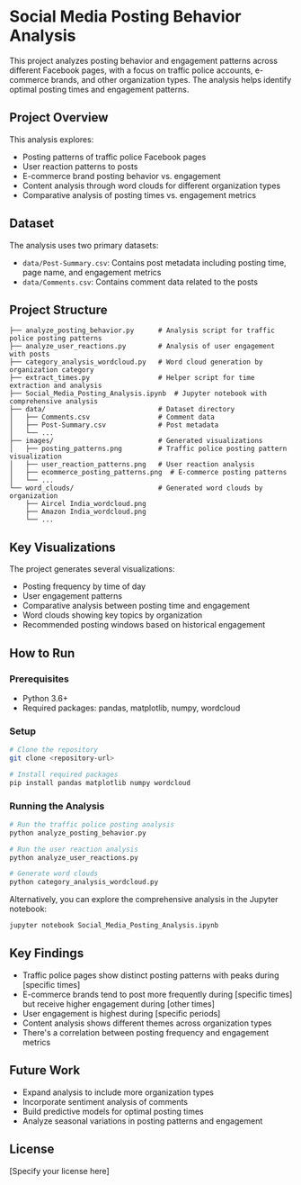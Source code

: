 # Social Media Posting Behavior Analysis

This project analyzes posting behavior and engagement patterns across different Facebook pages, with a focus on traffic police accounts, e-commerce brands, and other organization types. The analysis helps identify optimal posting times and engagement patterns.

## Project Overview

This analysis explores:
- Posting patterns of traffic police Facebook pages
- User reaction patterns to posts
- E-commerce brand posting behavior vs. engagement
- Content analysis through word clouds for different organization types
- Comparative analysis of posting times vs. engagement metrics

## Dataset

The analysis uses two primary datasets:
- `data/Post-Summary.csv`: Contains post metadata including posting time, page name, and engagement metrics
- `data/Comments.csv`: Contains comment data related to the posts

## Project Structure

```
├── analyze_posting_behavior.py      # Analysis script for traffic police posting patterns
├── analyze_user_reactions.py        # Analysis of user engagement with posts
├── category_analysis_wordcloud.py   # Word cloud generation by organization category
├── extract_times.py                 # Helper script for time extraction and analysis
├── Social_Media_Posting_Analysis.ipynb  # Jupyter notebook with comprehensive analysis
├── data/                            # Dataset directory
│   ├── Comments.csv                 # Comment data
│   ├── Post-Summary.csv             # Post metadata
│   └── ...
├── images/                          # Generated visualizations
│   ├── posting_patterns.png         # Traffic police posting pattern visualization
│   ├── user_reaction_patterns.png   # User reaction analysis
│   ├── ecommerce_posting_patterns.png  # E-commerce posting patterns
│   └── ...
└── word_clouds/                     # Generated word clouds by organization
    ├── Aircel India_wordcloud.png
    ├── Amazon India_wordcloud.png
    └── ...
```

## Key Visualizations

The project generates several visualizations:
- Posting frequency by time of day
- User engagement patterns
- Comparative analysis between posting time and engagement
- Word clouds showing key topics by organization
- Recommended posting windows based on historical engagement

## How to Run

### Prerequisites
- Python 3.6+
- Required packages: pandas, matplotlib, numpy, wordcloud

### Setup
```bash
# Clone the repository
git clone <repository-url>

# Install required packages
pip install pandas matplotlib numpy wordcloud
```

### Running the Analysis
```bash
# Run the traffic police posting analysis
python analyze_posting_behavior.py

# Run the user reaction analysis
python analyze_user_reactions.py

# Generate word clouds
python category_analysis_wordcloud.py
```

Alternatively, you can explore the comprehensive analysis in the Jupyter notebook:
```bash
jupyter notebook Social_Media_Posting_Analysis.ipynb
```

## Key Findings

- Traffic police pages show distinct posting patterns with peaks during [specific times]
- E-commerce brands tend to post more frequently during [specific times] but receive higher engagement during [other times]
- User engagement is highest during [specific periods]
- Content analysis shows different themes across organization types
- There's a correlation between posting frequency and engagement metrics

## Future Work

- Expand analysis to include more organization types
- Incorporate sentiment analysis of comments
- Build predictive models for optimal posting times
- Analyze seasonal variations in posting patterns and engagement

## License

[Specify your license here]